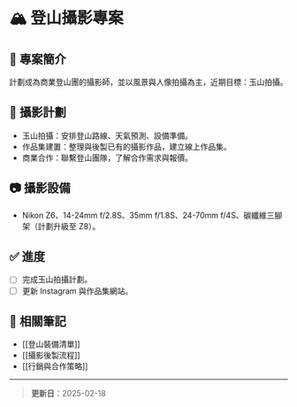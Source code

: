 # 🏔️ 登山攝影專案

## 📝 專案簡介
計劃成為商業登山團的攝影師，並以風景與人像拍攝為主，近期目標：玉山拍攝。

## 🎯 攝影計劃
- 玉山拍攝：安排登山路線、天氣預測、設備準備。
- 作品集建置：整理與後製已有的攝影作品，建立線上作品集。
- 商業合作：聯繫登山團隊，了解合作需求與報價。

## 📷 攝影設備
- Nikon Z6、14-24mm f/2.8S、35mm f/1.8S、24-70mm f/4S、碳纖維三腳架（計劃升級至 Z8）。

## ✅ 進度
- [ ] 完成玉山拍攝計劃。
- [ ] 更新 Instagram 與作品集網站。

## 🔗 相關筆記
- [[登山裝備清單]]
- [[攝影後製流程]]
- [[行銷與合作策略]]

---
> **更新日**：2025-02-18

